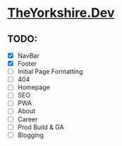 # [TheYorkshire.Dev](https://theyorkshire.dev)

## TODO:
- [x] NavBar
- [x] Footer
- [ ] Initial Page Formatting
- [ ] 404
- [ ] Homepage
- [ ] SEO
- [ ] PWA
- [ ] About
- [ ] Career
- [ ] Prod Build & GA
- [ ] Blogging
